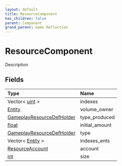 ```yaml
---
layout: default
title: ResourceComponent
has_children: false
parent: Component
grand_parent: Game Reflection
---
```

# ResourceComponent
Description 

## Fields

| Type | Name |
|:----------|:--------------|
| Vector< [uint](/riftbreaker-wiki/docs/game-reflection/components/uint/) > | indexes |
| [Entity](/riftbreaker-wiki/docs/game-reflection/classes/entity/) | volume_owner |
| [GameplayResourceDefHolder](/riftbreaker-wiki/docs/game-reflection/components/gameplay_resource_def_holder/) | type_produced |
| [float](/riftbreaker-wiki/docs/game-reflection/components/float/) | initial_amount |
| [GameplayResourceDefHolder](/riftbreaker-wiki/docs/game-reflection/components/gameplay_resource_def_holder/) | type |
| Vector< [Entity](/riftbreaker-wiki/docs/game-reflection/classes/entity/) > | indexes_ents |
| [ResourceAccount](/riftbreaker-wiki/docs/game-reflection/classes/resource_account/) | account |
| [int](/riftbreaker-wiki/docs/game-reflection/enums/int/) | size |

